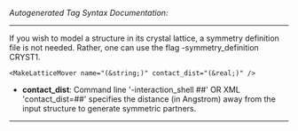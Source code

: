 _Autogenerated Tag Syntax Documentation:_

---
If you wish to model a structure in its crystal lattice, a symmetry definition file is not needed. Rather, one can use the flag -symmetry_definition CRYST1.

```
<MakeLatticeMover name="(&string;)" contact_dist="(&real;)" />
```

-   **contact_dist**: Command line '-interaction_shell ##' OR XML 'contact_dist=##' specifies the distance (in Angstrom) away from the input structure to generate symmetric partners.

---
